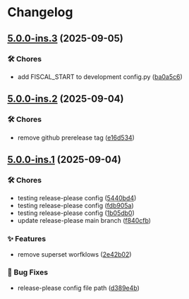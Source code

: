 # Changelog

## [5.0.0-ins.3](https://github.com/demandlab/insentric-superset/compare/5.0.0-ins.2...5.0.0-ins.3) (2025-09-05)


### 🛠️ Chores

* add FISCAL_START to development config.py ([ba0a5c6](https://github.com/demandlab/insentric-superset/commit/ba0a5c6da0f259adf625e80868e35f8b590516f4))

## [5.0.0-ins.2](https://github.com/demandlab/superset/compare/5.0.0-ins.1...5.0.0-ins.2) (2025-09-04)


### 🛠️ Chores

* remove github prerelease tag ([e16d534](https://github.com/demandlab/superset/commit/e16d53440dbc543aa2a9e2fe1918c52975de1379))

## [5.0.0-ins.1](https://github.com/demandlab/superset/compare/5.0.0-ins.0...5.0.0-ins.1) (2025-09-04)


### 🛠️ Chores

* testing release-please config ([5440bd4](https://github.com/demandlab/superset/commit/5440bd451e39ac0739e761c623a5c30ebfbd1412))
* testing release-please config ([fdb905a](https://github.com/demandlab/superset/commit/fdb905a5d05cc262eaedbed62e4a230010bac033))
* testing release-please config ([1b05db0](https://github.com/demandlab/superset/commit/1b05db0af6159e585c2690d094adb55e2bebd0b2))
* update release-please main branch ([f840cfb](https://github.com/demandlab/superset/commit/f840cfb977d07865aa028e144d7fe7c10434ec07))


### ✨ Features

* remove superset worfklows ([2e42b02](https://github.com/demandlab/superset/commit/2e42b02ef8f451e2130cc7561f63bc9fa784bbab))


### 🐛 Bug Fixes

* release-please config file path ([d389e4b](https://github.com/demandlab/superset/commit/d389e4b53b2e1b0f768892fd028618ee696d1879))
